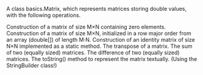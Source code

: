 A class basics.Matrix, which represents matrices storing double values, with the following operations.

Construction of a matrix of size M×N containing zero elements.
Construction of a matrix of size M×N, initialized in a row major order from an array (double[]) of length M⋅N.
Construction of an identity matrix of size N×N implemented as a static method.
The transpose of a matrix.
The sum of two (equally sized) matrices.
The difference of two (equally sized) matrices.
The toString() method to represent the matrix textually. (Using the StringBuilder class!)

